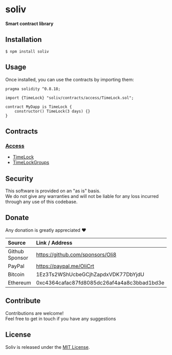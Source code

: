 # soliv

**Smart contract library**

## Installation

```console
$ npm install soliv
```

## Usage

Once installed, you can use the contracts by importing them:

```solidity
pragma solidity ^0.8.18;

import {TimeLock} "soliv/contracts/access/TimeLock.sol";

contract MyDapp is TimeLock {
    constructor() TimeLock(3 days) {}
}
```

## Contracts

### [Access](contracts/access/)
- [TimeLock](contracts/access/TimeLock.sol)
- [TimeLockGroups](contracts/access/TimeLockGroups.sol)

## Security

This software is provided on an "as is" basis.\
We do not give any warranties and will not be liable for any loss incurred through any use of this codebase.

## Donate

Any donation is greatly appreciated :heart:

| Source          | Link / Address                             |
| :-------------- | :------------------------------------------|
| Github Sponsor  | https://github.com/sponsors/Oli8           |
| PayPal          | https://paypal.me/OliCrt                   |
| Bitcoin         | 1Ez3Ts2WShUcbeGCjhZapdxVDK77DbYjdU         |
| Ethereum        | 0xc4364cafac87fd8085dc26af4a4a8c3bbad1bd3e |

## Contribute

Contributions are welcome!\
Feel free to get in touch if you have any suggestions

## License

Soliv is released under the [MIT License](LICENSE).
